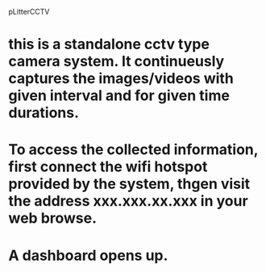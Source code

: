 pLitterCCTV

# this is a standalone cctv type camera system. It continueusly captures the images/videos with given interval and for given time durations.
# To access the collected information, first connect the wifi hotspot provided by the system, thgen visit the address xxx.xxx.xx.xxx in your web browse.
# A dashboard opens up.